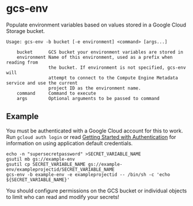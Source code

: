 # gcs-env
Populate environment variables based on values stored in a Google Cloud Storage bucket.

    Usage: gcs-env -b bucket [-e environment] <command> [args...]

        bucket      GCS bucket your environment variables are stored in
        environment Name of this environment, used as a prefix when reading from
                    the bucket. If environment is not specified, gcs-env will
                    attempt to connect to the Compute Engine Metadata service and use the current
                    project ID as the environment name.
        command     Command to execute
        args        Optional arguments to be passed to command


## Example
You must be authenticated with a Google Cloud account for this to work. Run `gcloud auth login` or read [Getting Started with Authentication](https://cloud.google.com/docs/authentication/getting-started) for information on using application default credentials.

    echo -n "supersecretpassword" >SECRET_VARIABLE_NAME
    gsutil mb gs://example-env
    gsutil cp SECRET_VARIABLE_NAME gs://example-env/exampleprojectid/SECRET_VARIABLE_NAME
    gcs-env -b example-env -e exampleprojectid -- /bin/sh -c 'echo ${SECRET_VARIABLE_NAME}'

You should configure permissions on the GCS bucket or individual objects to limit who can read and modify your secrets!
